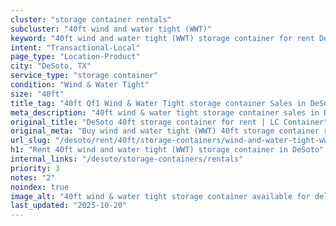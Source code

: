 ```yaml
---
cluster: "storage container rentals"
subcluster: "40ft wind and water tight (WWT)"
keyword: "40ft wind and water tight (WWT) storage container for rent DeSoto, TX"
intent: "Transactional-Local"
page_type: "Location-Product"
city: "DeSoto, TX"
service_type: "storage container"
condition: "Wind & Water Tight"
size: "40ft"
title_tag: "40ft Qf1 Wind & Water Tight storage container Sales in DeSoto | LC Container"
meta_description: "40ft wind & water tight storage container sales in DeSoto. Fast delivery, competitive pricing. Serving storage containers area. Quote ID: XAY. Call (214) 524-4168 for your free quote today."
original_title: "DeSoto 40ft storage container for rent | LC Container"
original_meta: "Buy wind and water tight (WWT) 40ft storage container rent with local delivery in DeSoto, TX. LC Container — local Since 2003. Request a fast quote today."
url_slug: "/desoto/rent/40ft/storage-containers/wind-and-water-tight-wwt"
h1: "Rent 40ft wind and water tight (WWT) storage container in DeSoto"
internal_links: "/desoto/storage-containers/rentals"
priority: 3
notes: "2"
noindex: true
image_alt: "40ft wind & water tight storage container available for delivery in DeSoto"
last_updated: "2025-10-20"
---
```


<!-- TODO: Add unique city/inventory copy, images, and internal links here. -->
